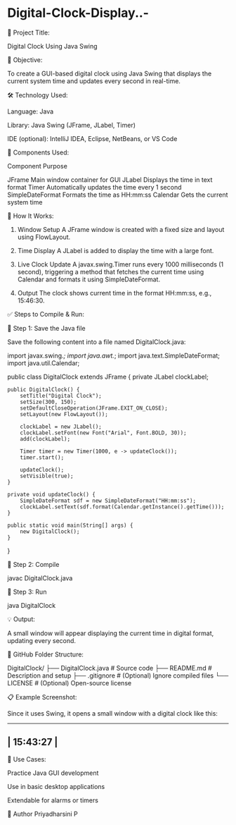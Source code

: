 # Digital-Clock-Display..-
📌 Project Title:

Digital Clock Using Java Swing




🎯 Objective:

To create a GUI-based digital clock using Java Swing that displays the current system time and updates every second in real-time.




🛠️ Technology Used:

Language: Java

Library: Java Swing (JFrame, JLabel, Timer)

IDE (optional): IntelliJ IDEA, Eclipse, NetBeans, or VS Code




🧱 Components Used:

Component	Purpose

JFrame	Main window container for GUI
JLabel	Displays the time in text format
Timer	Automatically updates the time every 1 second
SimpleDateFormat	Formats the time as HH:mm:ss
Calendar	Gets the current system time




🔄 How It Works:

1. Window Setup
A JFrame window is created with a fixed size and layout using FlowLayout.


2. Time Display
A JLabel is added to display the time with a large font.


3. Live Clock Update
A javax.swing.Timer runs every 1000 milliseconds (1 second), triggering a method that fetches the current time using Calendar and formats it using SimpleDateFormat.


4. Output
The clock shows current time in the format HH:mm:ss, e.g., 15:46:30.




✅ Steps to Compile & Run:

🔹 Step 1: Save the Java file

Save the following content into a file named DigitalClock.java:

import javax.swing.*;
import java.awt.*;
import java.text.SimpleDateFormat;
import java.util.Calendar;

public class DigitalClock extends JFrame {
    private JLabel clockLabel;

    public DigitalClock() {
        setTitle("Digital Clock");
        setSize(300, 150);
        setDefaultCloseOperation(JFrame.EXIT_ON_CLOSE);
        setLayout(new FlowLayout());

        clockLabel = new JLabel();
        clockLabel.setFont(new Font("Arial", Font.BOLD, 30));
        add(clockLabel);

        Timer timer = new Timer(1000, e -> updateClock());
        timer.start();

        updateClock();
        setVisible(true);
    }

    private void updateClock() {
        SimpleDateFormat sdf = new SimpleDateFormat("HH:mm:ss");
        clockLabel.setText(sdf.format(Calendar.getInstance().getTime()));
    }

    public static void main(String[] args) {
        new DigitalClock();
    }
}

🔹 Step 2: Compile

javac DigitalClock.java

🔹 Step 3: Run

java DigitalClock

💡 Output:

A small window will appear displaying the current time in digital format, updating every second.



📁 GitHub Folder Structure:

DigitalClock/
├── DigitalClock.java       # Source code
├── README.md               # Description and setup
├── .gitignore              # (Optional) Ignore compiled files
└── LICENSE                 # (Optional) Open-source license



📋 Example Screenshot:

Since it uses Swing, it opens a small window with a digital clock like this:

--------------------------
|       15:43:27           |
 --------------------------


 
💬 Use Cases:

Practice Java GUI development

Use in basic desktop applications

Extendable for alarms or timers


🔗 Author 
Priyadharsini P 
